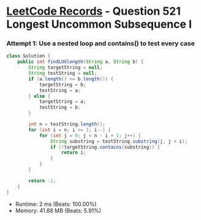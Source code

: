 # [LeetCode Records](../../README.md) - Question 521 Longest Uncommon Subsequence I

### Attempt 1: Use a nested loop and contains() to test every case
```java
class Solution {
    public int findLUSlength(String a, String b) {
        String targetString = null;
        String testString = null;
        if (a.length() >= b.length()) {
            targetString = b;
            testString = a;
        } else {
            targetString = a;
            testString = b;
        }

        int n = testString.length();
        for (int i = n; i >= 1; i--) {
            for (int j = 0; j < n - i + 1; j++) {
                String substring = testString.substring(j, j + i);
                if (!targetString.contains(substring)) {
                    return i;
                }
            }
        }

        return -1;
    }
}
```
- Runtime: 2 ms (Beats: 100.00%)
- Memory: 41.88 MB (Beats: 5.91%)

<br>
